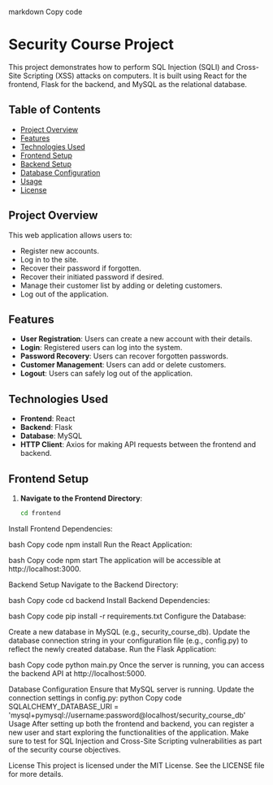 markdown
Copy code
# Security Course Project

This project demonstrates how to perform SQL Injection (SQLI) and Cross-Site Scripting (XSS) attacks on computers. It is built using React for the frontend, Flask for the backend, and MySQL as the relational database.

## Table of Contents
- [Project Overview](#project-overview)
- [Features](#features)
- [Technologies Used](#technologies-used)
- [Frontend Setup](#frontend-setup)
- [Backend Setup](#backend-setup)
- [Database Configuration](#database-configuration)
- [Usage](#usage)
- [License](#license)

## Project Overview

This web application allows users to:
- Register new accounts.
- Log in to the site.
- Recover their password if forgotten.
- Recover their initiated password if desired.
- Manage their customer list by adding or deleting customers.
- Log out of the application.

## Features
- **User Registration**: Users can create a new account with their details.
- **Login**: Registered users can log into the system.
- **Password Recovery**: Users can recover forgotten passwords.
- **Customer Management**: Users can add or delete customers.
- **Logout**: Users can safely log out of the application.

## Technologies Used
- **Frontend**: React
- **Backend**: Flask
- **Database**: MySQL
- **HTTP Client**: Axios for making API requests between the frontend and backend.

## Frontend Setup

1. **Navigate to the Frontend Directory**:
   ```bash
   cd frontend
Install Frontend Dependencies:

bash
Copy code
npm install
Run the React Application:

bash
Copy code
npm start
The application will be accessible at http://localhost:3000.

Backend Setup
Navigate to the Backend Directory:

bash
Copy code
cd backend
Install Backend Dependencies:

bash
Copy code
pip install -r requirements.txt
Configure the Database:

Create a new database in MySQL (e.g., security_course_db).
Update the database connection string in your configuration file (e.g., config.py) to reflect the newly created database.
Run the Flask Application:

bash
Copy code
python main.py
Once the server is running, you can access the backend API at http://localhost:5000.

Database Configuration
Ensure that MySQL server is running.
Update the connection settings in config.py:
python
Copy code
SQLALCHEMY_DATABASE_URI = 'mysql+pymysql://username:password@localhost/security_course_db'
Usage
After setting up both the frontend and backend, you can register a new user and start exploring the functionalities of the application. Make sure to test for SQL Injection and Cross-Site Scripting vulnerabilities as part of the security course objectives.

License
This project is licensed under the MIT License. See the LICENSE file for more details.
